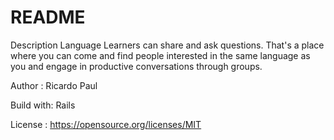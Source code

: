 # README
Description
Language Learners can share and ask questions. That's a place where you can come and find people interested in the same language as you and engage in productive conversations through groups.


Author :
Ricardo Paul

Build with:
Rails

License :
https://opensource.org/licenses/MIT
